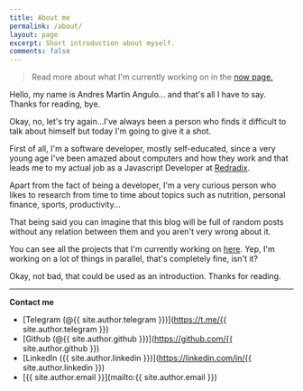 ```yaml
---
title: About me
permalink: /about/
layout: page
excerpt: Short introduction about myself.
comments: false
---
```


> Read more about what I'm currently working on in the [now page.](../now)

Hello, my name is Andres Martin Angulo... and that's all I have to say. Thanks for reading, bye.

Okay, no, let's try again...I've always been a person who finds it difficult to talk about himself but today I'm going to give it a shot.

First of all, I'm a software developer, mostly self-educated, since a very young age I've been amazed about computers and how they work and that leads me to my actual job as a Javascript Developer at [Redradix](https://redradix.com/).

Apart from the fact of being a developer, I'm a very curious person who likes to research from time to time about topics such as nutrition, personal finance, sports, productivity...

That being said you can imagine that this blog will be full of random posts without any relation between them and you aren't very wrong about it.

You can see all the projects that I'm currently working on [here](../now). Yep, I'm working on a lot of things in parallel, that's completely fine, isn't it?

Okay, not bad, that could be used as an introduction. Thanks for reading.

---

**Contact me**

- [Telegram (@{{ site.author.telegram }})](https://t.me/{{ site.author.telegram }})
- [Github (@{{ site.author.github }})](https://github.com/{{ site.author.github }})
- [LinkedIn ({{ site.author.linkedin }})](https://linkedin.com/in/{{ site.author.linkedin }})
- [{{ site.author.email }}](mailto:{{ site.author.email }})

